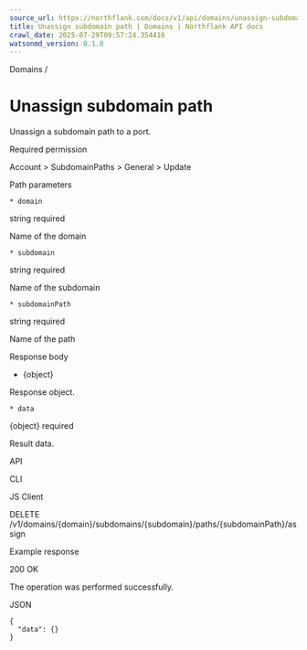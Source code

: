 ```yaml
---
source_url: https://northflank.com/docs/v1/api/domains/unassign-subdomain-path
title: Unassign subdomain path | Domains | Northflank API docs
crawl_date: 2025-07-29T09:57:24.354416
watsonmd_version: 0.1.0
---
```


Domains / 

# Unassign subdomain path

Unassign a subdomain path to a port.

Required permission

Account > SubdomainPaths > General > Update

Path parameters

    * domain

string required

Name of the domain

    * subdomain

string required

Name of the subdomain

    * subdomainPath

string required

Name of the path




Response body

  * {object}

Response object.

    * data

{object} required

Result data.




API

CLI

JS Client

DELETE /v1/domains/{domain}/subdomains/{subdomain}/paths/{subdomainPath}/assign

Example response

200 OK

The operation was performed successfully.

JSON
    
    
    {
      "data": {}
    }